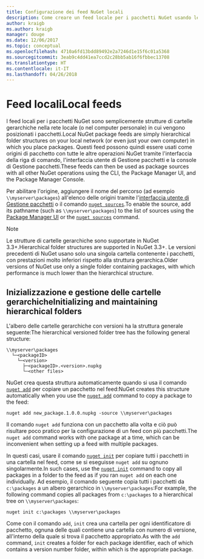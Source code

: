 ```yaml
---
title: Configurazione dei feed NuGet locali
description: Come creare un feed locale per i pacchetti NuGet usando le cartelle nella rete locale
author: kraigb
ms.author: kraigb
manager: douge
ms.date: 12/06/2017
ms.topic: conceptual
ms.openlocfilehash: 4710a6fd13bdd89492e2a7246d1e15f6c01a5368
ms.sourcegitcommit: 3eab9c4dd41ea7ccd2c28bb5ab16f6fbbec13708
ms.translationtype: HT
ms.contentlocale: it-IT
ms.lasthandoff: 04/26/2018
---
```

# <a name="local-feeds"></a><span data-ttu-id="a4da6-103">Feed locali</span><span class="sxs-lookup"><span data-stu-id="a4da6-103">Local feeds</span></span>

<span data-ttu-id="a4da6-104">I feed locali per i pacchetti NuGet sono semplicemente strutture di cartelle gerarchiche nella rete locale (o nel computer personale) in cui vengono posizionati i pacchetti.</span><span class="sxs-lookup"><span data-stu-id="a4da6-104">Local NuGet package feeds are simply hierarchical folder structures on your local network (or even just your own computer) in which you place packages.</span></span> <span data-ttu-id="a4da6-105">Questi feed possono quindi essere usati come origini di pacchetto con tutte le altre operazioni NuGet tramite l'interfaccia della riga di comando, l'interfaccia utente di Gestione pacchetti e la console di Gestione pacchetti.</span><span class="sxs-lookup"><span data-stu-id="a4da6-105">These feeds can then be used as package sources with all other NuGet operations using the CLI, the Package Manager UI, and the Package Manager Console.</span></span>

<span data-ttu-id="a4da6-106">Per abilitare l'origine, aggiungere il nome del percorso (ad esempio `\\myserver\packages`) all'elenco delle origini tramite l'[interfaccia utente di Gestione pacchetti](../tools/package-manager-ui.md#package-sources) o il comando [`nuget sources`](../tools/cli-ref-sources.md).</span><span class="sxs-lookup"><span data-stu-id="a4da6-106">To enable the source, add its pathname (such as `\\myserver\packages`) to the list of sources using the [Package Manager UI](../tools/package-manager-ui.md#package-sources) or the [`nuget sources`](../tools/cli-ref-sources.md) command.</span></span>

> [!Note]
> <span data-ttu-id="a4da6-107">Le strutture di cartelle gerarchiche sono supportate in NuGet 3.3+.</span><span class="sxs-lookup"><span data-stu-id="a4da6-107">Hierarchical folder structures are supported in NuGet 3.3+.</span></span> <span data-ttu-id="a4da6-108">Le versioni precedenti di NuGet usano solo una singola cartella contenente i pacchetti, con prestazioni molto inferiori rispetto alla struttura gerarchica.</span><span class="sxs-lookup"><span data-stu-id="a4da6-108">Older versions of NuGet use only a single folder containing packages, with which performance is much lower than the hierarchical structure.</span></span>

## <a name="initializing-and-maintaining-hierarchical-folders"></a><span data-ttu-id="a4da6-109">Inizializzazione e gestione delle cartelle gerarchiche</span><span class="sxs-lookup"><span data-stu-id="a4da6-109">Initializing and maintaining hierarchical folders</span></span>

<span data-ttu-id="a4da6-110">L'albero delle cartelle gerarchiche con versioni ha la struttura generale seguente:</span><span class="sxs-lookup"><span data-stu-id="a4da6-110">The hierarchical versioned folder tree has the following general structure:</span></span>

    \\myserver\packages
      └─<packageID>
        └─<version>
          ├─<packageID>.<version>.nupkg
          └─<other files>

<span data-ttu-id="a4da6-111">NuGet crea questa struttura automaticamente quando si usa il comando [`nuget add`](../tools/cli-ref-add.md) per copiare un pacchetto nel feed:</span><span class="sxs-lookup"><span data-stu-id="a4da6-111">NuGet creates this structure automatically when you use the [`nuget add`](../tools/cli-ref-add.md) command to copy a package to the feed:</span></span>

```cli
nuget add new_package.1.0.0.nupkg -source \\myserver\packages
```

<span data-ttu-id="a4da6-112">Il comando `nuget add` funziona con un pacchetto alla volta e ciò può risultare poco pratico per la configurazione di un feed con più pacchetti.</span><span class="sxs-lookup"><span data-stu-id="a4da6-112">The `nuget add` command works with one package at a time, which can be inconvenient when setting up a feed with multiple packages.</span></span>

<span data-ttu-id="a4da6-113">In questi casi, usare il comando [`nuget init`](../tools/cli-ref-init.md) per copiare tutti i pacchetti in una cartella nel feed, come se si eseguisse `nuget add` su ognuno singolarmente.</span><span class="sxs-lookup"><span data-stu-id="a4da6-113">In such cases, use the [`nuget init`](../tools/cli-ref-init.md) command to copy all packages in a folder to the feed as if you ran `nuget add` on each one individually.</span></span> <span data-ttu-id="a4da6-114">Ad esempio, il comando seguente copia tutti i pacchetti da `c:\packages` a un albero gerarchico in `\\myserver\packages`:</span><span class="sxs-lookup"><span data-stu-id="a4da6-114">For example, the following command copies all packages from `c:\packages` to a hierarchical tree on `\\myserver\packages`:</span></span>

```cli
nuget init c:\packages \\myserver\packages
```

<span data-ttu-id="a4da6-115">Come con il comando `add`, `init` crea una cartella per ogni identificatore di pacchetto, ognuna delle quali contiene una cartella con numero di versione, all'interno della quale si trova il pacchetto appropriato.</span><span class="sxs-lookup"><span data-stu-id="a4da6-115">As with the `add` command, `init` creates a folder for each package identifier, each of which contains a version number folder, within which is the appropriate package.</span></span>
